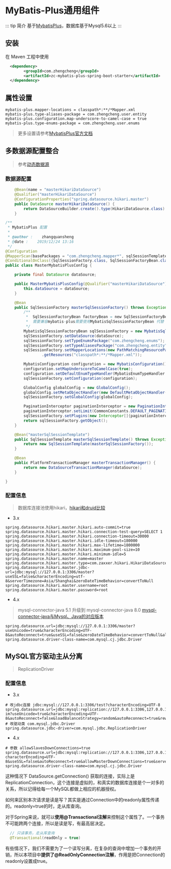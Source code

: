 # MyBatis-Plus通用组件

::: tip 简介
基于[MybatisPlus](https://mp.baomidou.com/)，数据库基于Mysql5.6以上
:::

## 安装

在 Maven 工程中使用

```xml
  <dependency>
        <groupId>com.zhengcheng</groupId>
        <artifactId>zc-mybatis-plus-spring-boot-starter</artifactId>
  </dependency>
```

## 属性设置

```properties
mybatis-plus.mapper-locations = classpath*:**/*Mapper.xml
mybatis-plus.type-aliases-package = com.zhengcheng.user.entity
mybatis-plus.configuration.map-underscore-to-camel-case = true
mybatis-plus.type-enums-package = com.zhengcheng.user.enums
```

> 更多设置请参考[MybatisPlus官方文档](https://mp.baomidou.com/)

## 多数据源配置整合

> 参考[动态数据源](https://mp.baomidou.com/guide/dynamic-datasource.html)

### 数据源配置

```java
    @Bean(name = "masterHikariDataSource")
    @Qualifier("masterHikariDataSource")
    @ConfigurationProperties("spring.datasource.hikari.master")
    public DataSource masterHikariDataSource() {
        return DataSourceBuilder.create().type(HikariDataSource.class).build();
    }
```

```java
/**
 * MybatisPlus 配置
 *
 * @author :    zhangquansheng
 * @date :    2019/12/24 13:16
 */
@Configuration
@MapperScan(basePackages = "com.zhengcheng.mapper*", sqlSessionTemplateRef = "masterSqlSessionTemplate")
@ConditionalOnClass({SqlSessionFactory.class, SqlSessionFactoryBean.class})
public class MasterMybatisPlusConfig {

    private final DataSource dataSource;

    public MasterMybatisPlusConfig(@Qualifier("masterHikariDataSource") DataSource dataSource) {
        this.dataSource = dataSource;
    }

    @Bean
    public SqlSessionFactory masterSqlSessionFactory() throws Exception {
        /**
         *  SqlSessionFactoryBean factoryBean = new SqlSessionFactoryBean();
         *  需要兼容mybatis-plus需要使用MybatisSqlSessionFactoryBean 代替 SqlSessionFactoryBean
         */
        MybatisSqlSessionFactoryBean sqlSessionFactory = new MybatisSqlSessionFactoryBean();
        sqlSessionFactory.setDataSource(dataSource);
        sqlSessionFactory.setTypeEnumsPackage("com.zhengcheng.enums");
        sqlSessionFactory.setTypeAliasesPackage("com.zhengcheng.entity");
        sqlSessionFactory.setMapperLocations(new PathMatchingResourcePatternResolver()
                .getResources("classpath*:**/*Mapper.xml"));

        MybatisConfiguration configuration = new MybatisConfiguration();
        configuration.setMapUnderscoreToCamelCase(true);
        configuration.setDefaultEnumTypeHandler(MybatisEnumTypeHandler.class);
        sqlSessionFactory.setConfiguration(configuration);

        GlobalConfig globalConfig = new GlobalConfig();
        globalConfig.setMetaObjectHandler(new DefaultMetaObjectHandler());
        sqlSessionFactory.setGlobalConfig(globalConfig);

        PaginationInterceptor paginationInterceptor = new PaginationInterceptor();
        paginationInterceptor.setLimit(CommonConstants.DEFAULT_PAGINATION_LIMIT);
        sqlSessionFactory.setPlugins(new Interceptor[]{paginationInterceptor});
        return sqlSessionFactory.getObject();
    }

    @Bean("masterSqlSessionTemplate")
    public SqlSessionTemplate masterSqlSessionTemplate() throws Exception {
        return new SqlSessionTemplate(masterSqlSessionFactory());
    }

    @Bean
    public PlatformTransactionManager masterTransactionManager() {
        return new DataSourceTransactionManager(dataSource);
    }

}
```

### 配置信息
> 数据库连接池使用hikari，[hikari和druid比较](https://github.com/brettwooldridge/HikariCP/issues/232)

- 3.x
```properties
spring.datasource.hikari.master.hikari.auto-commit=true
spring.datasource.hikari.master.hikari.connection-test-query=SELECT 1
spring.datasource.hikari.master.hikari.connection-timeout=30000
spring.datasource.hikari.master.hikari.idle-timeout=180000
spring.datasource.hikari.master.hikari.max-lifetime=1800000
spring.datasource.hikari.master.hikari.maximum-pool-size=10
spring.datasource.hikari.master.hikari.minimum-idle=5
spring.datasource.hikari.master.name=master
spring.datasource.hikari.master.type=com.zaxxer.hikari.HikariDataSource
spring.datasource.hikari.master.jdbc-url=jdbc:mysql://127.0.0.1:3306/master?useSSL=false&characterEncoding=utf-8&serverTimezone=Asia/Shanghai&zeroDateTimeBehavior=convertToNull
spring.datasource.hikari.master.username=root
spring.datasource.hikari.master.password=root
```

- 4.x

> mysql-connector-java 5.1 升级到 mysql-connector-java 8.0
> [mysql-connector-java与Mysql、Java的对应版本](https://dev.mysql.com/doc/connector-j/5.1/en/connector-j-versions.html)

```properties
spring.datasource.url=jdbc:mysql://127.0.0.1:3306/master?useUnicode=true&characterEncoding=UTF-8&autoReconnect=true&useSSL=false&zeroDateTimeBehavior=convertToNull&allowMultiQueries=true&serverTimezone=GMT%2B8
spring.datasource.driver-class-name=com.mysql.cj.jdbc.Driver
```


## **MySQL官方驱动**主从分离

> ReplicationDriver

### 配置信息

- 3.x

```properties
# 改jdbc连接 jdbc:mysql://127.0.0.1:3306/test?characterEncoding=UTF-8
spring.datasource.url=jdbc:mysql:replication://127.0.0.1:3306,127.0.0.1:3306,127.0.0.1:3306/zc-im?useUnicode=true&characterEncoding=UTF-8&autoReconnect=false&loadBalanceStrategy=random&autoReconnect=true&rewriteBatchedStatements=TRUE&zeroDateTimeBehavior=convertToNull
# 改驱动类 com.mysql.jdbc.Driver
spring.datasource.jdbc-driver=com.mysql.jdbc.ReplicationDriver
```

- 4.x
```properties
# 参数 allowSlavesDownConnections=true
spring.datasource.url=jdbc:mysql:replication://127.0.0.1:3306,127.0.0.1:3306,127.0.0.1:3306/db?characterEncoding=UTF-8&useSSL=false&autoReconnect=true&allowMasterDownConnections=true&serverTimezone=GMT%2B8&zeroDateTimeBehavior=convertToNull&allowMultiQueries=true
spring.datasource.driver-class-name=com.mysql.cj.jdbc.Driver
```

这种情况下 DataSource.getConnection() 获取的连接，实际上是ReplicationConnection，这个连接是虚拟的，和真实的数据库连接是个一对多的关系，所以记得给每一个MySQL都做上相应的机器授权。

如何来区别本次请求是读是写？其实是通过Connection中的readonly属性传递的。readonly=true的时，走从库查询。

对于Spring来说，就可以**使用@Transactional注解**来控制这个属性了。一个事务不可能跨两个连接，所以是读是写，有最高层决定。

```java
  // 只读事务，走从库查询
  @Transactional(readOnly = true)
```

有些情况下，我们不需要为了一个读写分离，在复杂的查询中增加一个事务的开销，所以本项目中**提供了@ReadOnlyConnection注解**，作用是把Connection的readonly设置成true。






